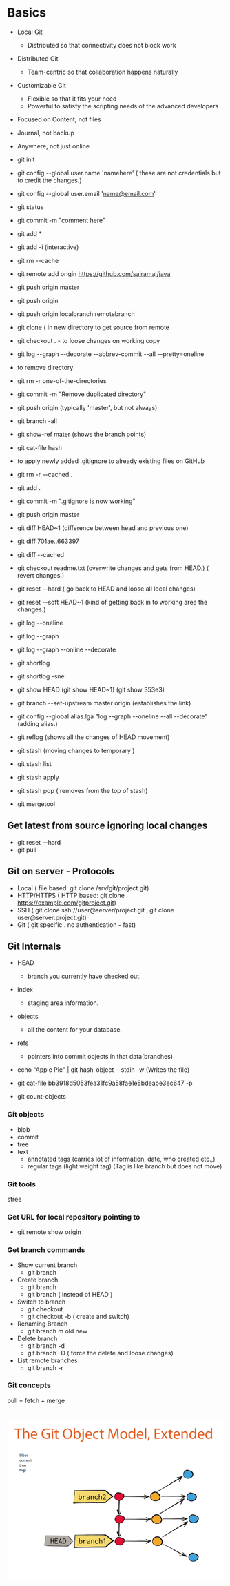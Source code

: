 # Basics
* Local Git
  * Distributed so that connectivity does not block work
* Distributed Git
  * Team-centric so that collaboration happens naturally
* Customizable Git
  * Flexible so that it fits your need
  * Powerful to satisfy the scripting needs of the advanced developers
* Focused on Content, not files
* Journal, not backup 
* Anywhere, not just online
 
  
* git init
* git config --global user.name 'namehere' ( these are not credentials but to credit the changes.)
* git config --global user.email 'name@email.com' 
* git status
* git commit -m "comment here"
* git add *
* git add -i  (interactive)
* git rm --cache <filename>
* git remote add origin https://github.com/sairamaj/java
* git push origin master
* git push origin <localbranchname>
* git push origin localbranch:remotebranch
* git clone <url> ( in new directory to get source from remote
* git checkout .   - to loose changes on working copy
* git log --graph --decorate --abbrev-commit --all --pretty=oneline
* to remove directory
 *	git rm -r one-of-the-directories
 *	git commit -m "Remove duplicated directory"
 *	git push origin <your-git-branch> (typically 'master', but not always)
* git branch -all
* git show-ref mater (shows the branch points)
* git cat-file hash


* to apply newly added .gitignore to already existing files on GitHub
*	git rm -r --cached .
*	git add .
*	git commit -m ".gitignore is now working" 
*	git push origin master
*  git diff HEAD~1  (difference between head and previous one)
*  git diff 701ae..663397
*  git diff --cached
*  git checkout readme.txt (overwrite changes and gets from HEAD.) ( revert changes.)
*  git reset --hard ( go back to HEAD and loose all local changes)
*  git reset --soft HEAD~1  (kind of getting back in to working area the changes.)
*  git log --oneline
*  git log --graph
*  git log --graph --online --decorate
*  git shortlog  
*  git shortlog -sne
*  git show HEAD    (git show HEAD~1) (git show 353e3)
*  git branch --set-upstream master origin (establishes the link)
*  git config --global alias.lga "log --graph --oneline --all --decorate"  (adding alias.)
*  git reflog  (shows all the changes of HEAD movement)
*  git stash (moving changes to temporary )
*  git stash list
*  git stash apply
*  git stash pop  ( removes from the top of stash)
*  git mergetool
## Get latest from source ignoring local changes
* git reset --hard
* git pull
  

## Git on server - Protocols
* Local ( file based: git clone /srv/git/project.git)
* HTTP/HTTPS ( HTTP based:  git clone https://example.com/gitproject.git)
* SSH ( git clone ssh://user@server/project.git  ,  git clone user@server:project.git)
* Git ( git specific . no authentication - fast)


## Git Internals
* HEAD
  * branch you currently have checked out.
* index
  * staging area information.
* objects
  * all the content for your database.
* refs
  * pointers into commit objects in that data(branches)

* echo "Apple Pie" | git hash-object --stdin -w  (Writes the file)
* git cat-file bb3918d5053fea31fc9a58fae1e5bdeabe3ec647 -p
* git count-objects 
### Git objects
* blob
* commit
* tree
* text
  * annotated tags (carries lot of information, date, who created etc.,)
  * regular tags (light weight tag)
(Tag is like branch but does not move)
### Git tools
stree
### Get URL for local repository pointing to
* git remote show origin

### Get branch commands
* Show current branch
  * git branch
* Create branch
  * git branch <name of the branch>
  * git branch <sha of commit>  ( instead of HEAD )
* Switch to branch
  * git checkout <name of the branch>
  * git checkout -b <name>  ( create and switch)
* Renaming Branch  
  * git branch m old new
* Delete branch
  * git branch -d <name>
  * git branch -D <name> ( force the delete and loose changes)
* List remote branches
  * git branch -r

### Git concepts
pull = fetch + merge

# ![gitobjects](https://github.com/sairamaj/developer/blob/master/images/gitobjects.png)

